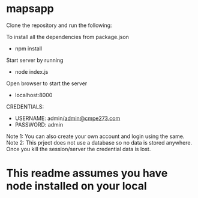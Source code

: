 # mapsapp

Clone the repository and run the following:

To install all the dependencies from package.json
 - npm install

Start server by running
 - node index.js

Open browser to start the server
 - localhost:8000

CREDENTIALS: 
- USERNAME: admin/admin@cmpe273.com
- PASSWORD: admin

Note 1: You can also create your own account and login using the same. 
Note 2: This prject does not use a database so no data is stored anywhere. Once you kill the session/server the credential data is lost.

# This readme assumes you have node installed on your local
